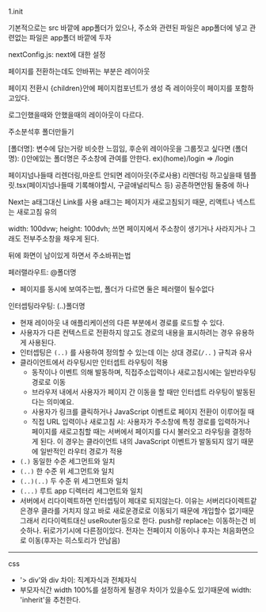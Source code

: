 1.init

기본적으로는 src 바깥에 app폴더가 있으나,
주소와 관련된 파일은 app폴더에 넣고
관련없는 파일은 app폴더 바깥에 두자

nextConfig.js: next에 대한 설정

페이지를 전환하는데도 안바뀌는 부분은 레이아웃

페이지 전환시 {children}안에 페이지컴포넌트가 생성
즉 레이아웃이 페이지를 포함하고있다.

로그인했을때와 안했을때의 레이아웃이 다르다.

주소분석후 폴더만들기

[폴더명]: 변수에 담는거랑 비슷한 느낌임, 후순위
레이아웃을 그룹짓고 싶다면
(폴더명): ()안에있는 폴더명은 주소창에 관여를 안한다. ex)(home)/login => /login

페이지넘나들때 리렌더링,마운트 안되면 레이아웃(주로사용)
리렌더링 하고싶을때 템플릿.tsx(페이지넘나들때 기록해야할시, 구글애널리틱스 등)
공존하면안됨 둘중에 하나

Next는 a태그대신 Link를 사용 a태그는 페이지가 새로고침되기 때문, 리액트나 넥스트는 새로고침 유의

width: 100dvw;
height: 100dvh;
쓰면 페이지에서 주소창이 생기거나 사라지거나 그래도 전부주소창을 채우게 된다.

뒤에 화면이 남이있게 하면서 주소바뀌는법

페러랠라우트: @폴더명

- 페이지를 동시에 보여주는법, 폴더가 다르면 둘은 페러랠이 될수없다

인터셉팅라우팅: (..)폴더명

- 현재 레이아웃 내 애플리케이션의 다른 부분에서 경로를 로드할 수 있다.
- 사용자가 다른 컨텍스트로 전환하지 않고도 경로의 내용을 표시하려는 경우 유용하게 사용된다.
- 인터셉팅은 `(..)` 를 사용하여 정의할 수 있는데 이는 상대 경로(`/..` ) 규칙과 유사
- 클라이언트에서 라우팅시만 인터셉트 라우팅이 적용
  - 동작이나 이벤트 의해 발동하며, 직접주소입력이나 새로고침시에는 일반라우팅경로로 이동
  - 브라우저 내에서 사용자가 페이지 간 이동을 할 때만 인터셉트 라우팅이 발동된다는 의미예요.
  - 사용자가 링크를 클릭하거나 JavaScript 이벤트로 페이지 전환이 이루어질 때
  - 직접 URL 입력이나 새로고침 시: 사용자가 주소창에 특정 경로를 입력하거나 페이지를 새로고침할 때는
    서버에서 페이지를 다시 불러오고 라우팅을 결정하게 된다.
    이 경우는 클라이언트 내의 JavaScript 이벤트가 발동되지 않기 때문에 일반적인 라우터 경로가 적용
- `(.)` 동일한 수준 세그먼트와 일치
- `(..)` 한 수준 위 세그먼트와 일치
- `(..)(..)` 두 수준 위 세그먼트와 일치
- `(...)` 루트 app 디렉터리 세그먼트와 일치
- 서버에서 리다이렉트하면 인터셉팅이 제대로 되지않는다.
  이유는 서버리다이렉트같은경우 클라를 거치지 않고 바로 새로운경로로 이동되기 때문에 개입할수 없기때문
  그래서 리다이렉트대신 useRouter등으로 한다.
  push랑 replace는 이동하는건 비슷하나. 뒤로가기시에 다른점이있다.
  전자는 전페이지 이동이나 후자는 처음화면으로 이동(후자는 히스토리가 안남음)

---

css

- '> div'와 div 차이: 직계자식과 전체자식
- 부모자식간 width 100%를 설정하게 될경우 차이가 있을수도 있기때문에
  width: 'inherit'을 추천한다.
